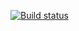 [![Build status](https://ci.appveyor.com/api/projects/status/h3aaftciwcv5cq09/branch/main?svg=true)](https://ci.appveyor.com/project/vera4056/selenium/branch/main)
